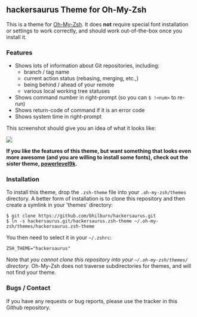 ## hackersaurus Theme for Oh-My-Zsh

This is a theme for [Oh-My-Zsh](https://github.com/robbyrussell/oh-my-zsh). It
does **not** require special font installation or settings to work correctly,
and should work out-of-the-box once you install it.

### Features
* Shows lots of information about Git repositories, including:
    * branch / tag name
    * current action status (rebasing, merging, etc.,)
    * being behind / ahead of your remote
    * various local working tree statuses
* Shows command number in right-prompt (so you can `$ !<num>` to re-run)
* Shows return-code of command if it is an error code
* Shows system time in right-prompt

This screenshot should give you an idea of what it looks like:

![](http://bhilburn.org/content/images/2014/11/hokietux_theme.png)

**If you like the features of this theme, but want something that looks even
more awesome (and you are willing to install some fonts), check out the sister
theme, [powerlevel9k](https://github.com/bhilburn/powerlevel9k).**

### Installation

To install this theme, drop the `.zsh-theme` file into your `.oh-my-zsh/themes`
directory. A better form of installation is to clone this repository and then
create a symlink in your 'themes' directory:

    $ git clone https://github.com/bhilburn/hackersaurus.git
    $ ln -s hackersaurus.git/hackersaurus.zsh-theme ~/.oh-my-zsh/themes/hackersaurus.zsh-theme

You then need to select it in your `~/.zshrc`:

    ZSH_THEME="hackersaurus"

Note that *you cannot clone this repository into your `~/.oh-my-zsh/themes/` directory*.
Oh-My-Zsh does not traverse subdirectories for themes, and will not find your theme.

### Bugs / Contact

If you have any requests or bug reports, please use the tracker in this Github
repository.

